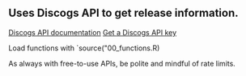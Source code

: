 ## Uses Discogs API to get release information.

[Discogs API documentation](https://www.discogs.com/developers/#)
[Get a Discogs API key](https://www.discogs.com/settings/developers)

Load functions with `source("00_functions.R)

As always with free-to-use APIs, be polite and mindful of rate limits.
